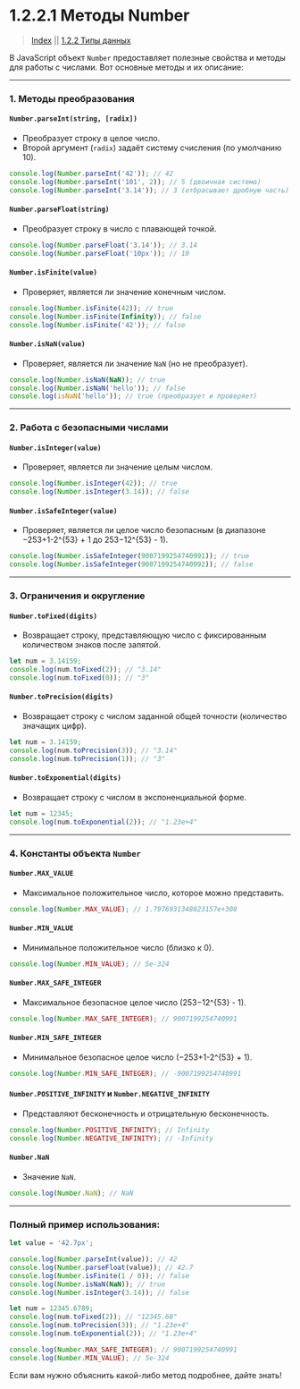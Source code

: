 # **1.2.2.1 Методы Number**

> [Index](./0%20Index.md)
> || [1.2.2 Типы данных](./1.2.2%20Типы%20данных.md)

В JavaScript объект `Number` предоставляет полезные свойства и методы для работы с числами. Вот основные методы и их описание:

---

### **1. Методы преобразования**

#### **`Number.parseInt(string, [radix])`**

- Преобразует строку в целое число.
- Второй аргумент (`radix`) задаёт систему счисления (по умолчанию 10).

```javascript
console.log(Number.parseInt('42')); // 42
console.log(Number.parseInt('101', 2)); // 5 (двоичная система)
console.log(Number.parseInt('3.14')); // 3 (отбрасывает дробную часть)
```

#### **`Number.parseFloat(string)`**

- Преобразует строку в число с плавающей точкой.

```javascript
console.log(Number.parseFloat('3.14')); // 3.14
console.log(Number.parseFloat('10px')); // 10
```

#### **`Number.isFinite(value)`**

- Проверяет, является ли значение конечным числом.

```javascript
console.log(Number.isFinite(42)); // true
console.log(Number.isFinite(Infinity)); // false
console.log(Number.isFinite('42')); // false
```

#### **`Number.isNaN(value)`**

- Проверяет, является ли значение `NaN` (но не преобразует).

```javascript
console.log(Number.isNaN(NaN)); // true
console.log(Number.isNaN('hello')); // false
console.log(isNaN('hello')); // true (преобразует и проверяет)
```

---

### **2. Работа с безопасными числами**

#### **`Number.isInteger(value)`**

- Проверяет, является ли значение целым числом.

```javascript
console.log(Number.isInteger(42)); // true
console.log(Number.isInteger(3.14)); // false
```

#### **`Number.isSafeInteger(value)`**

- Проверяет, является ли целое число безопасным (в диапазоне −253+1-2^{53} + 1 до 253−12^{53} - 1).

```javascript
console.log(Number.isSafeInteger(9007199254740991)); // true
console.log(Number.isSafeInteger(9007199254740992)); // false
```

---

### **3. Ограничения и округление**

#### **`Number.toFixed(digits)`**

- Возвращает строку, представляющую число с фиксированным количеством знаков после запятой.

```javascript
let num = 3.14159;
console.log(num.toFixed(2)); // "3.14"
console.log(num.toFixed(0)); // "3"
```

#### **`Number.toPrecision(digits)`**

- Возвращает строку с числом заданной общей точности (количество значащих цифр).

```javascript
let num = 3.14159;
console.log(num.toPrecision(3)); // "3.14"
console.log(num.toPrecision(1)); // "3"
```

#### **`Number.toExponential(digits)`**

- Возвращает строку с числом в экспоненциальной форме.

```javascript
let num = 12345;
console.log(num.toExponential(2)); // "1.23e+4"
```

---

### **4. Константы объекта `Number`**

#### **`Number.MAX_VALUE`**

- Максимальное положительное число, которое можно представить.

```javascript
console.log(Number.MAX_VALUE); // 1.7976931348623157e+308
```

#### **`Number.MIN_VALUE`**

- Минимальное положительное число (близко к 0).

```javascript
console.log(Number.MIN_VALUE); // 5e-324
```

#### **`Number.MAX_SAFE_INTEGER`**

- Максимальное безопасное целое число (253−12^{53} - 1).

```javascript
console.log(Number.MAX_SAFE_INTEGER); // 9007199254740991
```

#### **`Number.MIN_SAFE_INTEGER`**

- Минимальное безопасное целое число (−253+1-2^{53} + 1).

```javascript
console.log(Number.MIN_SAFE_INTEGER); // -9007199254740991
```

#### **`Number.POSITIVE_INFINITY` и `Number.NEGATIVE_INFINITY`**

- Представляют бесконечность и отрицательную бесконечность.

```javascript
console.log(Number.POSITIVE_INFINITY); // Infinity
console.log(Number.NEGATIVE_INFINITY); // -Infinity
```

#### **`Number.NaN`**

- Значение `NaN`.

```javascript
console.log(Number.NaN); // NaN
```

---

### **Полный пример использования:**

```javascript
let value = '42.7px';

console.log(Number.parseInt(value)); // 42
console.log(Number.parseFloat(value)); // 42.7
console.log(Number.isFinite(1 / 0)); // false
console.log(Number.isNaN(NaN)); // true
console.log(Number.isInteger(3.14)); // false

let num = 12345.6789;
console.log(num.toFixed(2)); // "12345.68"
console.log(num.toPrecision(3)); // "1.23e+4"
console.log(num.toExponential(2)); // "1.23e+4"

console.log(Number.MAX_SAFE_INTEGER); // 9007199254740991
console.log(Number.MIN_VALUE); // 5e-324
```

Если вам нужно объяснить какой-либо метод подробнее, дайте знать!
